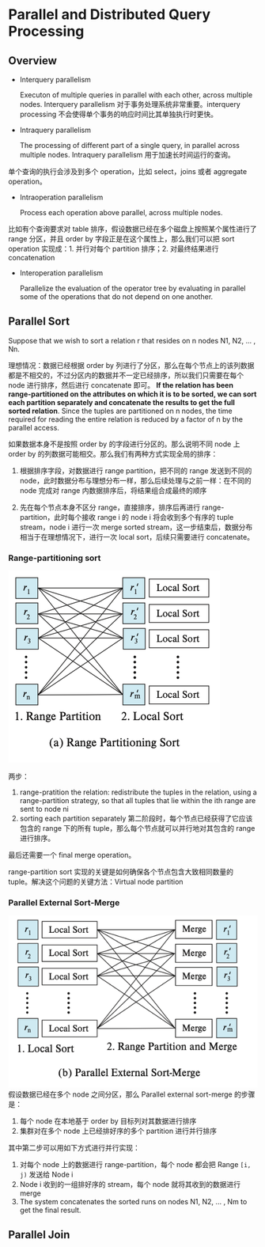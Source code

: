 # Parallel and Distributed Query Processing
## Overview
* Interquery parallelism

    Executon of multiple queries in parallel with each other, across multiple nodes. Interquery parallelism 对于事务处理系统非常重要。interquery processing 不会使得单个事务的响应时间比其单独执行时更快。

* Intraquery parallelism

    The processing of different part of a single query, in parallel across multiple nodes. Intraquery parallelism 用于加速长时间运行的查询。


单个查询的执行会涉及到多个 operation，比如 select，joins 或者 aggregate operation。

* Intraoperation parallelism

    Process each operation above parallel, across multiple nodes.

比如有个查询要求对 table 排序，假设数据已经在多个磁盘上按照某个属性进行了 range 分区，并且 order by 字段正是在这个属性上，那么我们可以把 sort operation 实现成：1. 并行对每个 partition 排序；2. 对最终结果进行 concatenation

* Interoperation parallelism

    Parallelize the evaluation of the operator tree by evaluating in parallel some of the operations that do not depend on one another.

## Parallel Sort
Suppose that we wish to sort a relation r that resides on n nodes N1, N2, ... , Nn. 

理想情况：数据已经根据 order by 列进行了分区，那么在每个节点上的该列数据都是不相交的，不过分区内的数据并不一定已经排序，所以我们只需要在每个 node 进行排序，然后进行 concatenate 即可。
**If the relation has been range-partitioned on the attributes on which it is to be sorted, we can sort each partition separately and concatenate the results to get the full sorted relation**. Since the tuples are partitioned on n nodes, the time required for reading the entire relation is reduced by a factor of n by the parallel access.

如果数据本身不是按照 order by 的字段进行分区的。那么说明不同 node 上 order by 的列数据可能相交。那么我们有两种方式实现全局的排序：

1. 根据排序字段，对数据进行 range partition，把不同的 range 发送到不同的 node，此时数据分布与理想分布一样，那么后续处理与之前一样：在不同的 node 完成对 range 内数据排序后，将结果组合成最终的顺序

2. 先在每个节点本身不区分 range，直接排序，排序后再进行 range-partition，此时每个接收 range i 的 node i 将会收到多个有序的 tuple stream，node i 进行一次 merge sorted stream，这一步结束后，数据分布相当于在理想情况下，进行一次 local sort，后续只需要进行 concatenate。

### Range-partitioning sort
![Alt text](image.png)

两步：
1. range-pratition the relation:
redistribute the tuples in the relation, using a range-partition strategy, so that all tuples that lie within the ith range are sent to node ni
2. sorting each partition separately
第二阶段时，每个节点已经获得了它应该包含的 range 下的所有 tuple，那么每个节点就可以并行地对其包含的 range 进行排序。

最后还需要一个 final merge operation。

range-partition sort 实现的关键是如何确保各个节点包含大致相同数量的 tuple。解决这个问题的关键方法：Virtual node partition


### Parallel External Sort-Merge
![Alt text](image-1.png)
假设数据已经在多个 node 之间分区，那么 Parallel external sort-merge 的步骤是：
1. 每个 node 在本地基于 order by 目标列对其数据进行排序
2. 集群对在多个 node 上已经排好序的多个 partition 进行并行排序

其中第二步可以用如下方式进行并行实现：

1. 对每个 node 上的数据进行 range-partition，每个 node 都会把 Range `[i, j)` 发送给 Node i
2. Node i 收到的一组排好序的 stream，每个 node 就将其收到的数据进行 merge
3. The system concatenates the sorted runs on nodes N1, N2, ... , Nm to get the final result.

## Parallel Join

